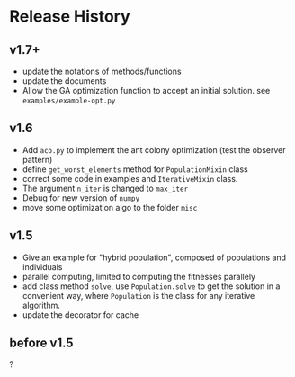 # Release History

## v1.7+
- update the notations of methods/functions 
- update the documents
- Allow the GA optimization function to accept an initial solution. see `examples/example-opt.py`

## v1.6

- Add `aco.py` to implement the ant colony optimization (test the observer pattern)
- define `get_worst_elements` method for `PopulationMixin` class
- correct some code in examples and `IterativeMixin` class.
- The argument `n_iter` is changed to `max_iter`
- Debug for new version of `numpy`
- move some optimization algo to the folder `misc`

## v1.5

- Give an example for "hybrid population", composed of populations and individuals
- parallel computing, limited to computing the fitnesses parallely
- add class method `solve`, use `Population.solve` to get the solution in a convenient way, where `Population` is the class for any iterative algorithm.
- update the decorator for cache

## before v1.5
?